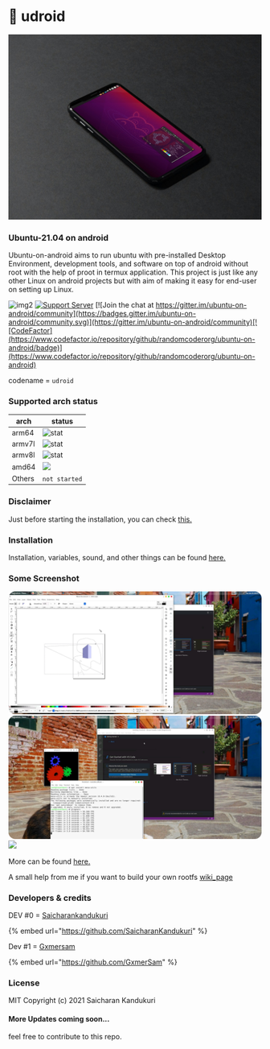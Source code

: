 # 🐧 udroid

![an rendered image showing udroid ubuntu mate desktop environment running on smartphone ](<.gitbook/assets/banner (1).jpg>)

### Ubuntu-21.04 on android

Ubuntu-on-android aims to run ubuntu with pre-installed Desktop Environment, development tools, and software on top of android without root with the help of proot in termux application. This project is just like any other Linux on android projects but with aim of making it easy for end-user on setting up Linux.

&#x20;![img2](https://badges.frapsoft.com/os/v1/open-source.svg?v=103) [![Support Server](https://img.shields.io/discord/892727774828199976?color=blue\&label=join%20%23udroid\&logo=discord\&logoColor=white\&style=for-the-badge)](https://discord.gg/h7wZ9BfbU9) [![Join the chat at https://gitter.im/ubuntu-on-android/community](https://badges.gitter.im/ubuntu-on-android/community.svg)](https://gitter.im/ubuntu-on-android/community)[![CodeFactor](https://www.codefactor.io/repository/github/randomcoderorg/ubuntu-on-android/badge)](https://www.codefactor.io/repository/github/randomcoderorg/ubuntu-on-android)

codename = `udroid`

### Supported arch status

| arch   | status                                                                                                                               |
| ------ | ------------------------------------------------------------------------------------------------------------------------------------ |
| arm64  | ![stat](https://img.shields.io/badge/-installable-brightgreen)                                                                       |
| armv7l | <mark style="color:orange;"></mark>![stat](https://img.shields.io/badge/-installable-brightgreen)<mark style="color:orange;"></mark> |
| armv8l | ![stat](https://img.shields.io/badge/-partially%20supported-orange)                                                                  |
| amd64  | ![](https://img.shields.io/badge/-inprogress-blue)                                                                                   |
| Others | `not started`                                                                                                                        |

### Disclaimer

Just before starting the installation, you can check [this.](https://github.com/RandomCoderOrg/ubuntu-on-android/blob/beta/desclaimer.md)

### Installation

Installation, variables, sound, and other things can be found [here.](https://github.com/RandomCoderOrg/ubuntu-on-android/blob/beta/installation.md)

### Some Screenshot

![screenshot showing udroid with pre-installed xfce4 using libreoffice draw app](.gitbook/assets/three.png) ![screenshot showing udroid with pre-installed xfce4 using vscode and glxgeras running ](<.gitbook/assets/four (1).png>) ![](<.gitbook/assets/IMG\_20211014\_084106 (1).jpg>)

&#x20;  More can be found [here.](https://github.com/RandomCoderOrg/ubuntu-on-android/blob/beta/showcase.md)

A small help from me if you want to build your own rootfs [wiki\_page](https://github.com/RandomCoderOrg/ubuntu-on-android/wiki/commands-took-to-make-a-custom-rootfs)

### Developers & credits

DEV #0 = [Saicharankandukuri](https://github.com/SaicharanKandukuri)

{% embed url="https://github.com/SaicharanKandukuri" %}

Dev #1 = [Gxmersam](https://github.com/GxmerSam)

{% embed url="https://github.com/GxmerSam" %}

### License

MIT Copyright (c) 2021 Saicharan Kandukuri

#### More Updates coming soon...

feel free to contribute to this repo.
